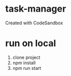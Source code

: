 # task-manager
Created with CodeSandbox

# run on local
1. clone project
2. npm install
3. npm run start
